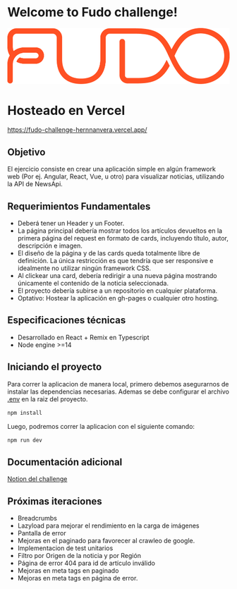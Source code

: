 # Welcome to Fudo challenge!
![fudo logo](https://github.com/hernnanvera/fudo-challenge/blob/main/public/icons/logo-fudo.png)

# Hosteado en Vercel
https://fudo-challenge-hernnanvera.vercel.app/

## Objetivo
El ejercicio consiste en crear una aplicación simple en algún framework web (Por ej.
Angular, React, Vue, u otro) para visualizar noticias, utilizando la API de NewsApi.

## Requerimientos Fundamentales
 - Deberá tener un Header y un Footer.
 - La página principal debería mostrar todos los artículos devueltos en la primera
página del request en formato de cards, incluyendo título, autor, descripción e
imagen.
 -  El diseño de la página y de las cards queda totalmente libre de definición. La única
restricción es que tendría que ser responsive e idealmente no utilizar ningún
framework CSS.
 - Al clickear una card, debería redirigir a una nueva página mostrando únicamente el
contenido de la noticia seleccionada.
 - El proyecto debería subirse a un repositorio en cualquier plataforma.
 - Optativo: Hostear la aplicación en gh-pages o cualquier otro hosting.

## Especificaciones técnicas
 - Desarrollado en React + Remix en Typescript
 - Node engine >=14
  

## Iniciando el proyecto
Para correr la aplicacion de manera local, primero debemos asegurarnos de instalar las dependencias necesarias. Ademas se debe configurar el archivo [.env](https://drive.google.com/file/d/1RjF3P8yWbDLz5AEGpBzq9-WTAdsHuuak/view?usp=sharing) en la raiz del proyecto. 

```sh
npm install
```

Luego, podremos correr la aplicacion con el siguiente comando:

```sh
npm run dev
```

## Documentación adicional
[Notion del challenge](https://slime-operation-f35.notion.site/Fudo-Challenge-40e8f08dd71447698492ef9855d1794b)

## Próximas iteraciones
 - Breadcrumbs
 - Lazyload para mejorar el rendimiento en la carga de imágenes
 - Pantalla de error 
 - Mejoras en el paginado para favorecer al crawleo de google.
 - Implementacion de test unitarios
 - Filtro por Origen de la noticia y por Región
 - Página de error 404 para id de artículo inválido
 - Mejoras en meta tags en paginado
 - Mejoras en meta tags en página de error.
